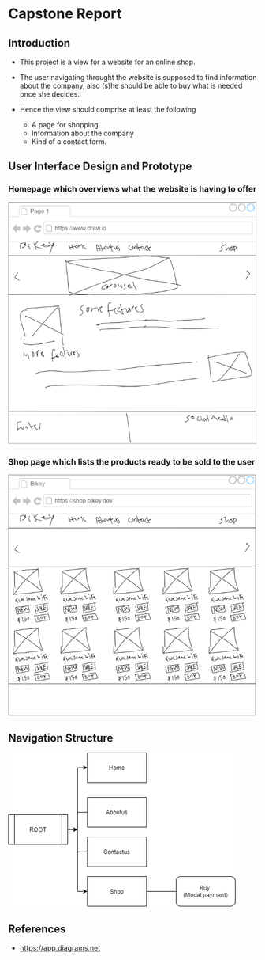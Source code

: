 # Capstone Report

## Introduction

- This project is a view for a website for an online shop.

- The user navigating throught the website is supposed to find information about the company, also (s)he should be able to buy what is needed once she decides.

- Hence the view should comprise at least the following 
  - A page for shopping
  - Information about the company
  - Kind of a contact form.

## User Interface Design and Prototype

### **Homepage which overviews what the website is having to offer**

![Wireframe for Homepage](capstone-week-2-home.png)

### **Shop page which lists the products ready to be sold to the user**

![Wireframe for Homepage](capstone-week-2-shop.png)

## Navigation Structure

![Flow chart for Navigation](coursera-bootstrap-capstone-w-2-navchart.png)


## References

- https://app.diagrams.net
